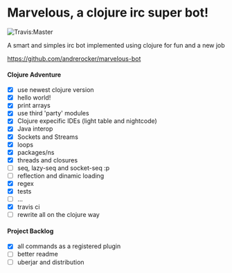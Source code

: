 # Marvelous, a clojure irc super bot!
![Travis:Master](https://travis-ci.org/andrerocker/marvelous-bot.svg?branch=master "Travis Master")

A smart and simples irc bot implemented using clojure for fun and a new job

https://github.com/andrerocker/marvelous-bot

#### Clojure Adventure

- [x] use newest clojure version
- [x] hello world!
- [x] print arrays
- [x] use third 'party' modules
- [x] Clojure expecific IDEs (light table and nightcode)
- [x] Java interop
- [x] Sockets and Streams
- [x] loops
- [x] packages/ns
- [x] threads and closures
- [ ] seq, lazy-seq and socket-seq :p
- [ ] reflection and dinamic loading
- [x] regex
- [x] tests
- [ ] ...
- [x] travis ci
- [ ] rewrite all on the clojure way

#### Project Backlog

- [x] all commands as a registered plugin
- [ ] better readme
- [ ] uberjar and distribution
